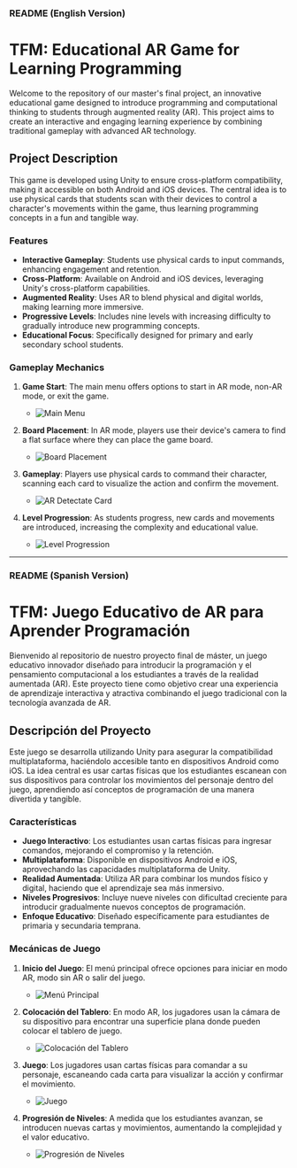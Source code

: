 ### README (English Version)

# TFM: Educational AR Game for Learning Programming

Welcome to the repository of our master's final project, an innovative educational game designed to introduce programming and computational thinking to students through augmented reality (AR). This project aims to create an interactive and engaging learning experience by combining traditional gameplay with advanced AR technology.

## Project Description

This game is developed using Unity to ensure cross-platform compatibility, making it accessible on both Android and iOS devices. The central idea is to use physical cards that students scan with their devices to control a character's movements within the game, thus learning programming concepts in a fun and tangible way.

### Features

- **Interactive Gameplay**: Students use physical cards to input commands, enhancing engagement and retention.
- **Cross-Platform**: Available on Android and iOS devices, leveraging Unity's cross-platform capabilities.
- **Augmented Reality**: Uses AR to blend physical and digital worlds, making learning more immersive.
- **Progressive Levels**: Includes nine levels with increasing difficulty to gradually introduce new programming concepts.
- **Educational Focus**: Specifically designed for primary and early secondary school students.

### Gameplay Mechanics

1. **Game Start**: The main menu offers options to start in AR mode, non-AR mode, or exit the game.
    - ![Main Menu](readmeImages/menuInicial.png)

2. **Board Placement**: In AR mode, players use their device's camera to find a flat surface where they can place the game board.
    - ![Board Placement](readmeImages/cartasfisicasRot.png)

3. **Gameplay**: Players use physical cards to command their character, scanning each card to visualize the action and confirm the movement.
    - ![AR Detectate Card](readmeImages/detectateCard.png)

4. **Level Progression**: As students progress, new cards and movements are introduced, increasing the complexity and educational value.
    - ![Level Progression](readmeImages/levelone.png)

---

### README (Spanish Version)

# TFM: Juego Educativo de AR para Aprender Programación

Bienvenido al repositorio de nuestro proyecto final de máster, un juego educativo innovador diseñado para introducir la programación y el pensamiento computacional a los estudiantes a través de la realidad aumentada (AR). Este proyecto tiene como objetivo crear una experiencia de aprendizaje interactiva y atractiva combinando el juego tradicional con la tecnología avanzada de AR.

## Descripción del Proyecto

Este juego se desarrolla utilizando Unity para asegurar la compatibilidad multiplataforma, haciéndolo accesible tanto en dispositivos Android como iOS. La idea central es usar cartas físicas que los estudiantes escanean con sus dispositivos para controlar los movimientos del personaje dentro del juego, aprendiendo así conceptos de programación de una manera divertida y tangible.

### Características

- **Juego Interactivo**: Los estudiantes usan cartas físicas para ingresar comandos, mejorando el compromiso y la retención.
- **Multiplataforma**: Disponible en dispositivos Android e iOS, aprovechando las capacidades multiplataforma de Unity.
- **Realidad Aumentada**: Utiliza AR para combinar los mundos físico y digital, haciendo que el aprendizaje sea más inmersivo.
- **Niveles Progresivos**: Incluye nueve niveles con dificultad creciente para introducir gradualmente nuevos conceptos de programación.
- **Enfoque Educativo**: Diseñado específicamente para estudiantes de primaria y secundaria temprana.

### Mecánicas de Juego

1. **Inicio del Juego**: El menú principal ofrece opciones para iniciar en modo AR, modo sin AR o salir del juego.
    - ![Menú Principal](readmeImages/menuInicial.png)

2. **Colocación del Tablero**: En modo AR, los jugadores usan la cámara de su dispositivo para encontrar una superficie plana donde pueden colocar el tablero de juego.
    - ![Colocación del Tablero](readmeImages/cartasfisicasRot.png)

3. **Juego**: Los jugadores usan cartas físicas para comandar a su personaje, escaneando cada carta para visualizar la acción y confirmar el movimiento.
	- ![Juego](readmeImages/detectateCard.png)

4. **Progresión de Niveles**: A medida que los estudiantes avanzan, se introducen nuevas cartas y movimientos, aumentando la complejidad y el valor educativo.
    - ![Progresión de Niveles](readmeImages/levelone.png)
